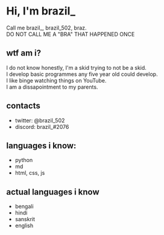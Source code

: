 # Hi, I'm brazil_
Call me brazil_, brazil_502, braz.
<br>
DO NOT CALL ME A "BRA" THAT HAPPENED ONCE
## wtf am i?
I do not know honestly, I'm a skid trying to not be a skid. <br>
I develop basic programmes any five year old could develop. <br>
I like binge watching things on YouTube. <br>
I am a dissapointment to my parents.
## contacts
* twitter: @brazil_502
* discord: brazil_#2076
## languages i know:
* python
* md
* html, css, js
## actual languages i know
* bengali
* hindi
* sanskrit
* english


